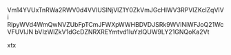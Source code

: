 Vm14YVUxTnRWa2RWV0d4VVlUSlNjVlZ1Y0ZkVmJGcHlWV3RPVlZKclZqVlVi
RlpyWVd4WmQwNVZUbFpTCmJFWXpWWHBDVDJSRk9WVlNiWFJoQ21WcVFUVlJN
bVIzWlZkV1dGcDZNRXREYmtvd1luYzlQUW9LY21GNQoKa2Vt

xtx